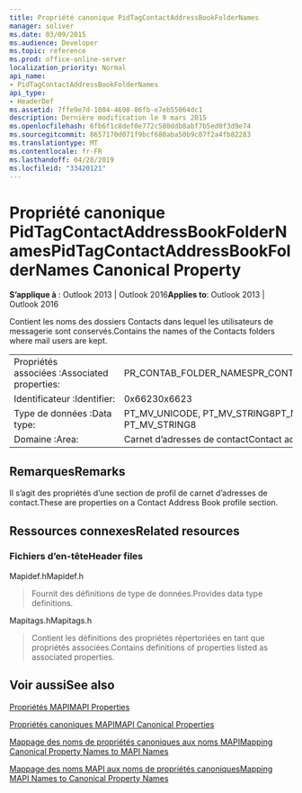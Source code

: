 ```yaml
---
title: Propriété canonique PidTagContactAddressBookFolderNames
manager: soliver
ms.date: 03/09/2015
ms.audience: Developer
ms.topic: reference
ms.prod: office-online-server
localization_priority: Normal
api_name:
- PidTagContactAddressBookFolderNames
api_type:
- HeaderDef
ms.assetid: 7ffe9e7d-1084-4698-86fb-e7eb55064dc1
description: Dernière modification le 9 mars 2015
ms.openlocfilehash: 6fb6f1c8def0e772c580ddb8abf7b5ed0f3d9e74
ms.sourcegitcommit: 8657170d071f9bcf680aba50b9c07f2a4fb82283
ms.translationtype: MT
ms.contentlocale: fr-FR
ms.lasthandoff: 04/28/2019
ms.locfileid: "33420121"
---
```

# <a name="pidtagcontactaddressbookfoldernames-canonical-property"></a><span data-ttu-id="6cc08-103">Propriété canonique PidTagContactAddressBookFolderNames</span><span class="sxs-lookup"><span data-stu-id="6cc08-103">PidTagContactAddressBookFolderNames Canonical Property</span></span>

  
  
<span data-ttu-id="6cc08-104">**S’applique à** : Outlook 2013 | Outlook 2016</span><span class="sxs-lookup"><span data-stu-id="6cc08-104">**Applies to**: Outlook 2013 | Outlook 2016</span></span> 
  
<span data-ttu-id="6cc08-105">Contient les noms des dossiers Contacts dans lequel les utilisateurs de messagerie sont conservés.</span><span class="sxs-lookup"><span data-stu-id="6cc08-105">Contains the names of the Contacts folders where mail users are kept.</span></span>
  
|||
|:-----|:-----|
|<span data-ttu-id="6cc08-106">Propriétés associées :</span><span class="sxs-lookup"><span data-stu-id="6cc08-106">Associated properties:</span></span>  <br/> |<span data-ttu-id="6cc08-107">PR_CONTAB_FOLDER_NAMES</span><span class="sxs-lookup"><span data-stu-id="6cc08-107">PR_CONTAB_FOLDER_NAMES</span></span>  <br/> |
|<span data-ttu-id="6cc08-108">Identificateur :</span><span class="sxs-lookup"><span data-stu-id="6cc08-108">Identifier:</span></span>  <br/> |<span data-ttu-id="6cc08-109">0x6623</span><span class="sxs-lookup"><span data-stu-id="6cc08-109">0x6623</span></span>  <br/> |
|<span data-ttu-id="6cc08-110">Type de données :</span><span class="sxs-lookup"><span data-stu-id="6cc08-110">Data type:</span></span>  <br/> |<span data-ttu-id="6cc08-111">PT_MV_UNICODE, PT_MV_STRING8</span><span class="sxs-lookup"><span data-stu-id="6cc08-111">PT_MV_UNICODE, PT_MV_STRING8</span></span>  <br/> |
|<span data-ttu-id="6cc08-112">Domaine :</span><span class="sxs-lookup"><span data-stu-id="6cc08-112">Area:</span></span>  <br/> |<span data-ttu-id="6cc08-113">Carnet d’adresses de contact</span><span class="sxs-lookup"><span data-stu-id="6cc08-113">Contact address book</span></span>  <br/> |
   
## <a name="remarks"></a><span data-ttu-id="6cc08-114">Remarques</span><span class="sxs-lookup"><span data-stu-id="6cc08-114">Remarks</span></span>

<span data-ttu-id="6cc08-115">Il s’agit des propriétés d’une section de profil de carnet d’adresses de contact.</span><span class="sxs-lookup"><span data-stu-id="6cc08-115">These are properties on a Contact Address Book profile section.</span></span>
  
## <a name="related-resources"></a><span data-ttu-id="6cc08-116">Ressources connexes</span><span class="sxs-lookup"><span data-stu-id="6cc08-116">Related resources</span></span>

### <a name="header-files"></a><span data-ttu-id="6cc08-117">Fichiers d’en-tête</span><span class="sxs-lookup"><span data-stu-id="6cc08-117">Header files</span></span>

<span data-ttu-id="6cc08-118">Mapidef.h</span><span class="sxs-lookup"><span data-stu-id="6cc08-118">Mapidef.h</span></span>
  
> <span data-ttu-id="6cc08-119">Fournit des définitions de type de données.</span><span class="sxs-lookup"><span data-stu-id="6cc08-119">Provides data type definitions.</span></span>
    
<span data-ttu-id="6cc08-120">Mapitags.h</span><span class="sxs-lookup"><span data-stu-id="6cc08-120">Mapitags.h</span></span>
  
> <span data-ttu-id="6cc08-121">Contient les définitions des propriétés répertoriées en tant que propriétés associées.</span><span class="sxs-lookup"><span data-stu-id="6cc08-121">Contains definitions of properties listed as associated properties.</span></span>
    
## <a name="see-also"></a><span data-ttu-id="6cc08-122">Voir aussi</span><span class="sxs-lookup"><span data-stu-id="6cc08-122">See also</span></span>



[<span data-ttu-id="6cc08-123">Propriétés MAPI</span><span class="sxs-lookup"><span data-stu-id="6cc08-123">MAPI Properties</span></span>](mapi-properties.md)
  
[<span data-ttu-id="6cc08-124">Propriétés canoniques MAPI</span><span class="sxs-lookup"><span data-stu-id="6cc08-124">MAPI Canonical Properties</span></span>](mapi-canonical-properties.md)
  
[<span data-ttu-id="6cc08-125">Mappage des noms de propriétés canoniques aux noms MAPI</span><span class="sxs-lookup"><span data-stu-id="6cc08-125">Mapping Canonical Property Names to MAPI Names</span></span>](mapping-canonical-property-names-to-mapi-names.md)
  
[<span data-ttu-id="6cc08-126">Mappage des noms MAPI aux noms de propriétés canoniques</span><span class="sxs-lookup"><span data-stu-id="6cc08-126">Mapping MAPI Names to Canonical Property Names</span></span>](mapping-mapi-names-to-canonical-property-names.md)

